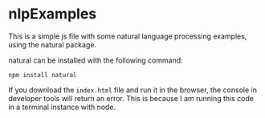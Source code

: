 # nlpExamples

This is a simple js file with some natural language processing examples, using the natural package.

natural can be installed with the following command:
```
npm install natural
```

If you download the ```index.html``` file and run it in the browser, the console in developer tools will return an error. This is because I am running this code in a terminal instance with node.
